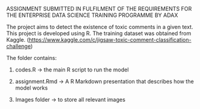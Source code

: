 
ASSIGNMENT SUBMITTED IN FULFILMENT OF THE REQUIREMENTS FOR THE ENTERPRISE DATA SCIENCE TRAINING PROGRAMME BY ADAX

The project aims to detect the existence of toxic comments in a given text. This project is developed using R. The training dataset was obtained from Kaggle.
(https://www.kaggle.com/c/jigsaw-toxic-comment-classification-challenge)

The folder contains:
1) codes.R -> the main R script to run the model

2) assignment.Rmd -> A R Markdown presentation that describes how the model works

3) Images folder -> to store all relevant images
